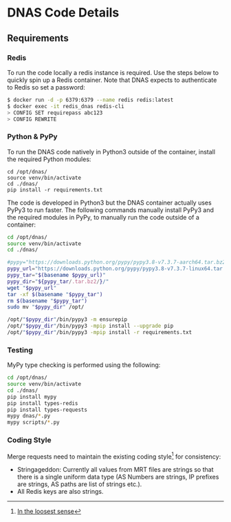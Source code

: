 # DNAS Code Details

## Requirements


### Redis
To run the code locally a redis instance is required. Use the steps below to quickly spin up a Redis container. Note that DNAS expects to authenticate to Redis so set a password:  

```bash
$ docker run -d -p 6379:6379 --name redis redis:latest
$ docker exec -it redis_dnas redis-cli
> CONFIG SET requirepass abc123
> CONFIG REWRITE
```

### Python & PyPy

To run the DNAS code natively in Python3 outside of the container, install the required Python modules:

```
cd /opt/dnas/
source venv/bin/activate
cd ./dnas/
pip install -r requirements.txt
```

The code is developed in Python3 but the DNAS container actually uses PyPy3 to run faster. The following commands manually install PyPy3 and the required modules in PyPy, to manually run the code outside of a container:

```bash
cd /opt/dnas/
source venv/bin/activate
cd ./dnas/

#pypy="https://downloads.python.org/pypy/pypy3.8-v7.3.7-aarch64.tar.bz2"
pypy_url="https://downloads.python.org/pypy/pypy3.8-v7.3.7-linux64.tar.bz2"
pypy_tar="$(basename $pypy_url)"
pypy_dir="${pypy_tar/.tar.bz2/}/"
wget "$pypy_url"
tar -xf $(basename "$pypy_tar")
rm $(basename "$pypy_tar")
sudo mv "$pypy_dir" /opt/

/opt/"$pypy_dir"/bin/pypy3 -m ensurepip
/opt/"$pypy_dir"/bin/pypy3 -mpip install --upgrade pip
/opt/"$pypy_dir"/bin/pypy3 -mpip install -r requirements.txt
```

### Testing

MyPy type checking is performed using the following:

```bash
cd /opt/dnas/
source venv/bin/activate
cd ./dnas/
pip install mypy
pip install types-redis
pip install types-requests
mypy dnas/*.py
mypy scripts/*.py
```

### Coding Style

Merge requests need to maintain the existing coding style[^1] for consistency:

* Stringageddon: Currently all values from MRT files are strings so that there is a single uniform data type (AS Numbers are strings, IP prefixes are strings, AS paths are list of strings etc.).
* All Redis keys are also strings.


[^1]:[In the loosest sense](https://en.wikipedia.org/wiki/Infinite_monkey_theorem)
